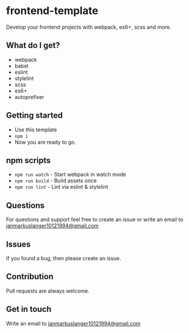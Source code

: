 # frontend-template
 Develop your frontend projects with webpack, es6+, scss and more.

## What do I get?
- webpack
- babel
- eslint
- stylelint
- scss
- es6+
- autoprefixer

## Getting started
- Use this template
- `npm i`
- Now you are ready to go.

## npm scripts
- `npm run watch` - Start webpack in watch mode
- `npm run build` - Build assets once
- `npm run lint` - Lint via eslint & stylelint

## Questions
For questions and support feel free to create an issue or write an email to
[janmarkuslanger10121994@gmail.com](janmarkuslanger10121994@gmail.com)

## Issues
If you found a bug, then please create an issue.

## Contribution
Pull requests are always welcome.

## Get in touch
Write an email to [janmarkuslanger10121994@gmail.com](janmarkuslanger10121994@gmail.com)
